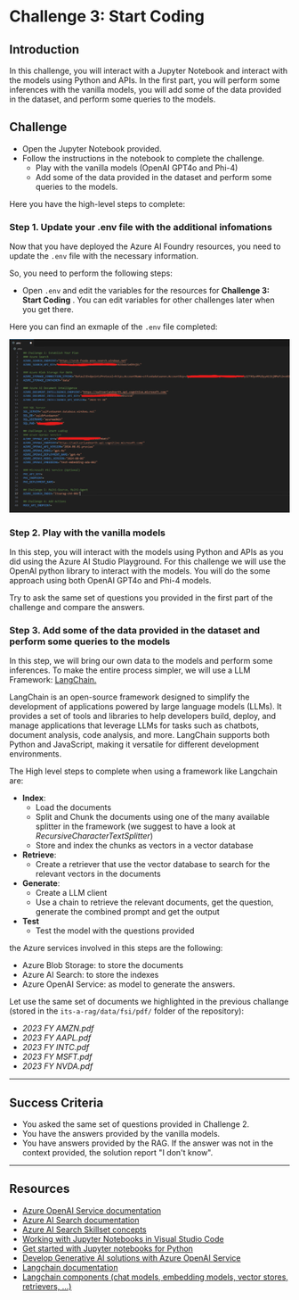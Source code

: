 # Challenge 3: Start Coding

## Introduction

In this challenge, you will interact with a Jupyter Notebook and interact with the models using Python and APIs. In the first part, you will perform some inferences with the vanilla models, you will add some of the data provided in the dataset, and perform some queries to the models.

## Challenge

- Open the Jupyter Notebook provided.
- Follow the instructions in the notebook to complete the challenge.
    - Play with the vanilla models (OpenAI GPT4o and Phi-4)
    - Add some of the data provided in the dataset and perform some queries to the models.

Here you have the high-level steps to complete:

### Step 1. Update your .env file with the additional infomations

Now that you have deployed the Azure AI Foundry resources, you need to update the `.env` file with the necessary information.

So, you need to perform the following steps:
 - Open `.env` and edit the variables for the resources for **Challenge 3: Start Coding** . You can edit variables for other challenges later when you get there.

Here you can find an exmaple of the `.env` file completed:

![ENV Example](../../assets/images/itsarag-challenge3-envexample.png)

### Step 2. Play with the vanilla models

In this step, you will interact with the models using Python and APIs as you did using the Azure AI Studio Playground.
For this challenge we will use the OpenAI python library to interact with the models.
You will do the some approach using both OpenAI GPT4o and Phi-4 models.

Try to ask the same set of questions you provided in the first part of the challenge and compare the answers.

### Step 3. Add some of the data provided in the dataset and perform some queries to the models

In this step, we will bring our own data to the models and perform some inferences.
To make the entire process simpler, we will use a LLM Framework: [LangChain.](https://python.langchain.com/v0.2/docs/introduction/)

LangChain is an open-source framework designed to simplify the development of applications powered by large language models (LLMs). It provides a set of tools and libraries to help developers build, deploy, and manage applications that leverage LLMs for tasks such as chatbots, document analysis, code analysis, and more.
LangChain supports both Python and JavaScript, making it versatile for different development environments.

The High level steps to complete when using a framework like Langchain are:

- **Index**:
  - Load the documents
  - Split and Chunk the documents using one of the many available splitter in the framework (we suggest to have a look at *RecursiveCharacterTextSplitter*)
  - Store and index the chunks as vectors in a vector database
- **Retrieve**:
  - Create a retriever that use the vector database to search for the relevant vectors in the documents
- **Generate**:
  - Create a LLM client
  - Use a chain to retrieve the relevant documents, get the question, generate the combined prompt and get the output
- **Test**
  - Test the model with the questions provided

the Azure services involved in this steps are the following:
 - Azure Blob Storage: to store the documents
 - Azure AI Search: to store the indexes
 - Azure OpenAI Service: as model to generate the answers.

Let use the same set of documents we highlighted in the previous challange (stored in  the ```its-a-rag/data/fsi/pdf/``` folder of the repository):
- *2023 FY AMZN.pdf*
- *2023 FY AAPL.pdf*
- *2023 FY INTC.pdf*
- *2023 FY MSFT.pdf*
- *2023 FY NVDA.pdf*

---

## Success Criteria

- You asked the same set of questions provided in Challenge 2. 
- You have the answers provided by the vanilla models.
- You have answers provided by the RAG. If the answer was not in the context provided, the solution report "I don't know".

---

## Resources

* [Azure OpenAI Service documentation](https://learn.microsoft.com/en-us/azure/ai-services/openai/)
* [Azure AI Search documentation](https://learn.microsoft.com/en-us/azure/search/)
* [Azure AI Search Skillset concepts](https://learn.microsoft.com/en-us/azure/search/cognitive-search-working-with-skillsets)
* [Working with Jupyter Notebooks in Visual Studio Code](https://code.visualstudio.com/docs/datascience/jupyter-notebooks)
* [Get started with Jupyter notebooks for Python](https://learn.microsoft.com/en-us/training/modules/python-create-run-jupyter-notebook/)
* [Develop Generative AI solutions with Azure OpenAI Service](https://learn.microsoft.com/en-us/training/paths/develop-ai-solutions-azure-openai/)
* [Langchain documentation](https://python.langchain.com/docs/introduction/)
* [Langchain components (chat models, embedding models, vector stores, retrievers, ...)](https://python.langchain.com/docs/integrations/components/)